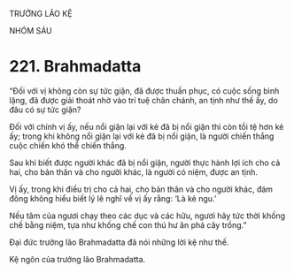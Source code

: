 TRƯỞNG LÃO KỆ

NHÓM SÁU

# 221. Brahmadatta

“Đối với vị không còn sự tức giận, đã được thuần phục, có cuộc sống bình lặng, đã được giải thoát nhờ vào trí tuệ chân chánh, an tịnh như thế ấy, do đâu có sự tức giận?

Đối với chính vị ấy, nếu nổi giận lại với kẻ đã bị nổi giận thì còn tồi tệ hơn kẻ ấy; trong khi không nổi giận lại với kẻ đã bị nổi giận, là người chiến thắng cuộc chiến khó thể chiến thắng.

Sau khi biết được người khác đã bị nổi giận, người thực hành lợi ích cho cả hai, cho bản thân và cho người khác, là người có niệm, được an tịnh.

Vị ấy, trong khi điều trị cho cả hai, cho bản thân và cho người khác, đám đông không hiểu biết lý lẽ nghĩ về vị ấy rằng: ‘Là kẻ ngu.’

Nếu tâm của ngươi chạy theo các dục và các hữu, ngươi hãy tức thời khống chế bằng niệm, tựa như khống chế con thú hư ăn phá cây trồng.”

Đại đức trưởng lão Brahmadatta đã nói những lời kệ như thế.

Kệ ngôn của trưởng lão Brahmadatta.
